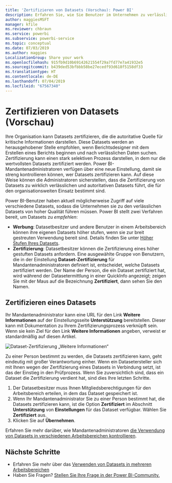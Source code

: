 ```yaml
---
title: 'Zertifizieren von Datasets (Vorschau): Power BI'
description: Erfahren Sie, wie Sie Benutzer im Unternehmen zu verlässlichen Datasets mit hoher Qualität führen.
author: maggiesMSFT
manager: kfile
ms.reviewer: chbraun
ms.service: powerbi
ms.subservice: powerbi-service
ms.topic: conceptual
ms.date: 07/03/2019
ms.author: maggies
LocalizationGroup: Share your work
ms.openlocfilehash: 915fb9d10b69142621554f29a7fd77e7a41932e5
ms.sourcegitcommit: b439ded53bfbbb58be27ecedf93d618f5158df33
ms.translationtype: HT
ms.contentlocale: de-DE
ms.lasthandoff: 07/04/2019
ms.locfileid: "67567340"
---
```

# <a name="certify-datasets-preview"></a>Zertifizieren von Datasets (Vorschau)

Ihre Organisation kann Datasets zertifizieren, die die autoritative Quelle für kritische Informationen darstellen. Diese Datasets werden an herausgehobener Stelle empfohlen, wenn Berichtsdesigner mit dem Erstellen eines Berichts beginnen und nach verlässlichen Daten suchen. Zertifizierung kann einen stark selektiven Prozess darstellen, in dem nur die wertvollsten Datasets zertifiziert werden. Power BI-Mandantenadministratoren verfügen über eine neue Einstellung, damit sie streng kontrollieren können, wer Datasets zertifizieren kann. Auf diese Weise können die Administratoren sicherstellen, dass die Zertifizierung von Datasets zu wirklich verlässlichen und autoritativen Datasets führt, die für den organisationsweiten Einsatz bestimmt sind.

Power BI-Benutzer haben aktuell möglicherweise Zugriff auf viele verschiedene Datasets, sodass die Unternehmen sie zu den verlässlichen Datasets von hoher Qualität führen müssen. Power BI stellt zwei Verfahren bereit, um Datasets zu *empfehlen*:

- **Werbung**: Datasetbesitzer und andere Benutzer in einem Arbeitsbereich können ihre eigenen Datasets höher stufen, wenn sie zur breit gestreuten Verwendung bereit sind. Details finden Sie unter [Höher Stufen Ihres Datasets](service-datasets-promote.md). 
- **Zertifizierung**: Datasetbesitzer können die Zertifizierung eines höher gestuften Datasets anfordern. Eine ausgewählte Gruppe von Benutzern, die in der Einstellung **Dataset-Zertifizierung** für Mandantenadministratoren definiert ist, entscheidet, welche Datasets zertifiziert werden. Der Name der Person, die ein Dataset zertifiziert hat, wird während der Datasetermittlung in einer QuickInfo angezeigt; zeigen Sie mit der Maus auf die Bezeichnung **Zertifiziert**, dann sehen Sie den Namen.

## <a name="certify-a-dataset"></a>Zertifizieren eines Datasets

Ihr Mandantenadministrator kann eine URL für den Link **Weitere Informationen** auf der Einstellungsseite **Unterstützung** bereitstellen.  Dieser kann mit Dokumentation zu Ihrem Zertifizierungsprozess verknüpft sein. Wenn sie kein Ziel für den Link **Weitere Informationen** angeben, verweist er standardmäßig auf diesen Artikel.

![Dataset-Zertifizierung „Weitere Informationen“](media/service-datasets-certify-promote/power-bi-dataset-learn-more-certification.png)

Zu einer Person bestimmt zu werden, die Datasets zertifizieren kann, geht eindeutig mit großer Verantwortung einher. Wenn ein Datasetersteller sich mit Ihnen wegen der Zertifizierung eines Datasets in Verbindung setzt, ist das der Einstieg in den Prüfprozess. Wenn Sie zuversichtlich sind, dass ein Dataset die Zertifizierung verdient hat, sind dies Ihre letzten Schritte.

1. Der Datasetbesitzer muss Ihnen Mitgliedsberechtigungen für den Arbeitsbereich erteilen, in dem das Dataset gespeichert ist.
1. Wenn Ihr Mandantenadministrator Sie zu einer Person bestimmt hat, die Datasets zertifizieren kann, ist die Option **Zertifiziert** im Abschnitt **Unterstützung** von **Einstellungen** für das Dataset verfügbar. Wählen Sie **Zertifiziert** aus.
1. Klicken Sie auf **Übernehmen**.

Erfahren Sie mehr darüber, wie Mandantenadministratoren [die Verwendung von Datasets in verschiedenen Arbeitsbereichen kontrollieren](service-datasets-admin-across-workspaces.md).

## <a name="next-steps"></a>Nächste Schritte

* Erfahren Sie mehr über das [Verwenden von Datasets in mehreren Arbeitsbereichen](service-datasets-across-workspaces.md)
* Haben Sie Fragen? [Stellen Sie Ihre Frage in der Power BI-Community.](http://community.powerbi.com/)
